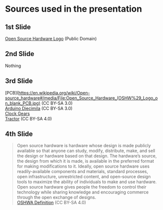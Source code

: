 # Sources used in the presentation
## 1st Slide
[Open Source Hardware Logo](https://en.wikipedia.org/wiki/Open-source_hardware#/media/File:Open-source-hardware-logo.svg) (Public Domain)

## 2nd Slide
Nothing

## 3rd Slide
[PCB](https://en.wikipedia.org/wiki/Open-source_hardware#/media/File:Open_Source_Hardware_(OSHW%29_Logo_on_blank_PCB.jpg) (CC BY-SA 3.0)  
[Arduino Diecimila](https://en.wikipedia.org/wiki/Open-source_hardware#/media/File:Arduino_Diecimila.jpg) (CC BY-SA 3.0)   
[Clock Gears](https://pixabay.com/en/clock-time-gear-gears-blue-70189/)  
[Tractor](http://opensourceecology.org/wp-content/uploads/2014/02/Tractor_gray-400x320.png) (CC BY-SA 4.0)


## 4th Slide
> Open source hardware is hardware whose design is made publicly available so that anyone can study, modify, distribute, make, and sell the design or hardware based on that design. The hardware’s source, the design from which it is made, is available in the preferred format for making modifications to it. Ideally, open source hardware uses readily-available components and materials, standard processes, open infrastructure, unrestricted content, and open-source design tools to maximize the ability of individuals to make and use hardware. Open source hardware gives people the freedom to control their technology while sharing knowledge and encouraging commerce through the open exchange of designs.  
[OSHWA Definition](http://www.oshwa.org/definition/) (CC BY-SA 4.0)
